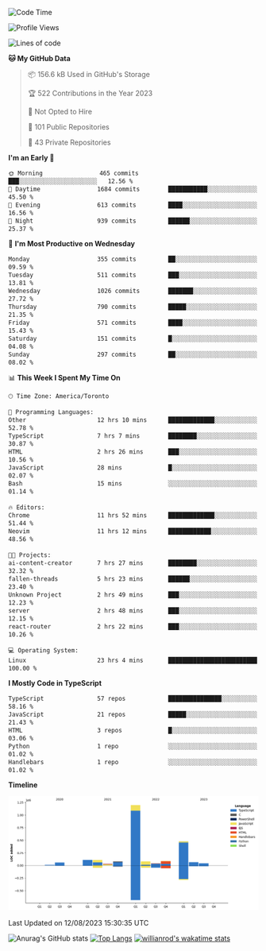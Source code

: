 <!--START_SECTION:waka-->
![Code Time](http://img.shields.io/badge/Code%20Time-470%20hrs%2033%20mins-blue)

![Profile Views](http://img.shields.io/badge/Profile%20Views-0-blue)

![Lines of code](https://img.shields.io/badge/From%20Hello%20World%20I%27ve%20Written-2.4%20million%20lines%20of%20code-blue)

**🐱 My GitHub Data** 

> 📦 156.6 kB Used in GitHub's Storage 
 > 
> 🏆 522 Contributions in the Year 2023
 > 
> 🚫 Not Opted to Hire
 > 
> 📜 101 Public Repositories 
 > 
> 🔑 43 Private Repositories 
 > 
**I'm an Early 🐤** 

```text
🌞 Morning                465 commits         ███░░░░░░░░░░░░░░░░░░░░░░   12.56 % 
🌆 Daytime                1684 commits        ███████████░░░░░░░░░░░░░░   45.50 % 
🌃 Evening                613 commits         ████░░░░░░░░░░░░░░░░░░░░░   16.56 % 
🌙 Night                  939 commits         ██████░░░░░░░░░░░░░░░░░░░   25.37 % 
```
📅 **I'm Most Productive on Wednesday** 

```text
Monday                   355 commits         ██░░░░░░░░░░░░░░░░░░░░░░░   09.59 % 
Tuesday                  511 commits         ███░░░░░░░░░░░░░░░░░░░░░░   13.81 % 
Wednesday                1026 commits        ███████░░░░░░░░░░░░░░░░░░   27.72 % 
Thursday                 790 commits         █████░░░░░░░░░░░░░░░░░░░░   21.35 % 
Friday                   571 commits         ████░░░░░░░░░░░░░░░░░░░░░   15.43 % 
Saturday                 151 commits         █░░░░░░░░░░░░░░░░░░░░░░░░   04.08 % 
Sunday                   297 commits         ██░░░░░░░░░░░░░░░░░░░░░░░   08.02 % 
```


📊 **This Week I Spent My Time On** 

```text
🕑︎ Time Zone: America/Toronto

💬 Programming Languages: 
Other                    12 hrs 10 mins      █████████████░░░░░░░░░░░░   52.78 % 
TypeScript               7 hrs 7 mins        ████████░░░░░░░░░░░░░░░░░   30.87 % 
HTML                     2 hrs 26 mins       ███░░░░░░░░░░░░░░░░░░░░░░   10.56 % 
JavaScript               28 mins             █░░░░░░░░░░░░░░░░░░░░░░░░   02.07 % 
Bash                     15 mins             ░░░░░░░░░░░░░░░░░░░░░░░░░   01.14 % 

🔥 Editors: 
Chrome                   11 hrs 52 mins      █████████████░░░░░░░░░░░░   51.44 % 
Neovim                   11 hrs 12 mins      ████████████░░░░░░░░░░░░░   48.56 % 

🐱‍💻 Projects: 
ai-content-creator       7 hrs 27 mins       ████████░░░░░░░░░░░░░░░░░   32.32 % 
fallen-threads           5 hrs 23 mins       ██████░░░░░░░░░░░░░░░░░░░   23.40 % 
Unknown Project          2 hrs 49 mins       ███░░░░░░░░░░░░░░░░░░░░░░   12.23 % 
server                   2 hrs 48 mins       ███░░░░░░░░░░░░░░░░░░░░░░   12.15 % 
react-router             2 hrs 22 mins       ███░░░░░░░░░░░░░░░░░░░░░░   10.26 % 

💻 Operating System: 
Linux                    23 hrs 4 mins       █████████████████████████   100.00 % 
```

**I Mostly Code in TypeScript** 

```text
TypeScript               57 repos            ███████████████░░░░░░░░░░   58.16 % 
JavaScript               21 repos            █████░░░░░░░░░░░░░░░░░░░░   21.43 % 
HTML                     3 repos             █░░░░░░░░░░░░░░░░░░░░░░░░   03.06 % 
Python                   1 repo              ░░░░░░░░░░░░░░░░░░░░░░░░░   01.02 % 
Handlebars               1 repo              ░░░░░░░░░░░░░░░░░░░░░░░░░   01.02 % 
```



**Timeline**

![Lines of Code chart](https://raw.githubusercontent.com/wise-introvert/wise-introvert/master/assets/bar_graph.png)


 Last Updated on 12/08/2023 15:30:35 UTC
<!--END_SECTION:waka-->

![Anurag's GitHub stats](https://github-readme-stats.vercel.app/api?username=wise-introvert&count_private=true&show_icons=true)
[![Top Langs](https://github-readme-stats.vercel.app/api/top-langs/?username=wise-introvert&langs_count=10)](https://github.com/anuraghazra/github-readme-stats)
[![willianrod's wakatime stats](https://github-readme-stats.vercel.app/api/wakatime?username=wiseintrovert)](https://github.com/anuraghazra/github-readme-stats)
